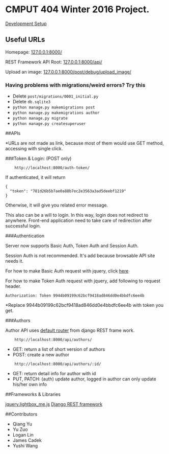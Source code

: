 # CMPUT 404 Winter 2016 Project.

[Development Setup](https://github.com/404webdevelop/404TeamWebdevelop/wiki/Development-Setup)


## Useful URLs

Homepage: [127.0.0.1:8000/](http://127.0.0.1:8000/)

REST Framework API Root: [127.0.0.1:8000/api/](http://127.0.0.1:8000/api/)

Upload an image: [127.0.0.1:8000/post/debug/upload_image/](http://127.0.0.1:8000/post/debug/upload_image/)

### Having problems with migrations/weird errors? Try this

* Delete `post/migrations/0001_initial.py`
* Delete `db.sqlite3`
* `python manage.py makemigrations post`
* `python manage.py makemigrations author`
* `python manage.py migrate`
* `python manage.py createsuperuser`

##APIs

*URLs are not made as link, because most of them would use GET method, accessing with single click.

###Token & Login:
(POST only)

```
    http://localhost:8000/auth-token/
```

If authenticated, it will return

```
{
  "token": "781d26b5b7ae0a88b7ec2e3563a3ad5deebf1219"
}
```

Otherwise, it will give you related error message.

This also can be a will to login. In this way, login does not redirect to anywhere. Front-end application need to take care of redirection after successful login.


###Authentication

Server now supports Basic Auth, Token Auth and Session Auth.

Session Auth is not recommended. It's add because browsable API site needs it. 

For how to make Basic Auth request with jquery, click [here](http://stackoverflow.com/a/5507289)

For how to make Token Auth request with jquery, add following to request header.

```
Authorization: Token 9944b09199c62bcf9418ad846dd0e4bbdfc6ee4b
```
*Replace 9944b09199c62bcf9418ad846dd0e4bbdfc6ee4b with token you get.

###Authors

Author API uses [default router](http://www.django-rest-framework.org/api-guide/routers/#defaultrouter) from django REST frame work.
 
```
    http://localhost:8000/api/authors/
```
- GET: return a list of short version of authors
- POST: create a new author

```
    http://localhost:8000/api/authors/:id/
```
- GET: return detail info for author with id
- PUT, PATCH: (auth) update author, logged in author can only update his/her own info

##Frameworks & Libraries

[jquery.lightbox_me.js](https://github.com/buckwilson/Lightbox_me)
[Django REST framework](https://github.com/tomchristie/django-rest-framework/tree/master)

##Contributors

  * Qiang Yu
  * Yu Zuo
  * Logan Lin
  * James Cadek
  * Yushi Wang
